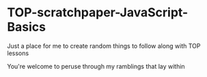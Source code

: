 # TOP-scratchpaper-JavaScript-Basics

Just a place for me to create random things to follow along with TOP lessons

You're welcome to peruse through my ramblings that lay within